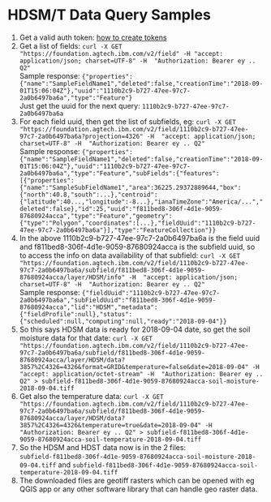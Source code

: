 # HDSM/T Data Query Samples

1. Get a valid auth token: [how to create tokens](https://github.com/IBM/watson-decision-platform-for-agriculture/blob/master/docs/api-tokens.md)
2. Get a list of fields: `curl -X GET "https://foundation.agtech.ibm.com/v2/field" -H "accept: application/json; charset=UTF-8" -H  "Authorization: Bearer ey .. Q2"`
</br> Sample response: `{"properties":{"name":"SampleFieldName1","deleted":false,"creationTime":"2018-09-01T15:06:04Z"},"uuid":"1110b2c9-b727-47ee-97c7-2a0b6497ba6a","type":"Feature"}`
</br> Just get the uuid for the next query: `1110b2c9-b727-47ee-97c7-2a0b6497ba6a`
3. For each field uuid, then get the list of subfields, eg: `curl -X GET "https://foundation.agtech.ibm.com/v2/field/1110b2c9-b727-47ee-97c7-2a0b6497ba6a?projection=4326" -H  "accept: application/json; charset=UTF-8" -H  "Authorization: Bearer ey .. Q2"` 
</br> Sample response:
`{"properties":{"name":"SampleFieldName1","deleted":false,"creationTime":"2018-09-01T15:06:04Z"},"uuid":"1110b2c9-b727-47ee-97c7-2a0b6497ba6a","type":"Feature","subFields":{"features":[{"properties":{"name":"SampleSubFieldName1","area":36225.29372889644,"box":{"north":40.8,"south":...},"centroid":{"latitude":40...,"longitude":-8...},"ianaTimeZone":"America/...","deleted":false},"id":25,"uuid":"f811bed8-306f-4d1e-9059-87680924acca","type":"Feature","geometry":{"type":"Polygon","coordinates":[...},"fieldUuid":"1110b2c9-b727-47ee-97c7-2a0b6497ba6a"}],"type":"FeatureCollection"}}`
4. In the above 1110b2c9-b727-47ee-97c7-2a0b6497ba6a is the field uuid and f811bed8-306f-4d1e-9059-87680924acca is the subfield uuid, so to access the info on data availability of that subfield: `curl -X GET "https://foundation.agtech.ibm.com/v2/field/1110b2c9-b727-47ee-97c7-2a0b6497ba6a/subfield/f811bed8-306f-4d1e-9059-87680924acca/layer/HDSM/info" -H  "accept: application/json; charset=UTF-8" -H  "Authorization: Bearer ey .. Q2"`
</br> Sample response: `{"fieldUuid":"1110b2c9-b727-47ee-97c7-2a0b6497ba6a","subFieldUuid":"f811bed8-306f-4d1e-9059-87680924acca","lid":"HDSM","metadata":{"fieldProfile":null},"status":{"scheduled":null,"computing":null,"ready":"2018-09-04"}}`
5. So this says HDSM data is ready for 2018-09-04 date, so get the soil moisture data for that date: `curl -X GET "https://foundation.agtech.ibm.com/v2/field/1110b2c9-b727-47ee-97c7-2a0b6497ba6a/subfield/f811bed8-306f-4d1e-9059-87680924acca/layer/HDSM/data?3857%2C4326=4326&format=GRID&temperature=false&date=2018-09-04" -H  "accept: application/octet-stream" -H  "Authorization: Bearer ey .. Q2" > subfield-f811bed8-306f-4d1e-9059-87680924acca-soil-moisture-2018-09-04.tiff`
6. Get also the temperature data: `curl -X GET "https://foundation.agtech.ibm.com/v2/field/1110b2c9-b727-47ee-97c7-2a0b6497ba6a/subfield/f811bed8-306f-4d1e-9059-87680924acca/layer/HDSM/data?3857%2C4326=4326&temperature=true&date=2018-09-04" -H "Authorization: Bearer ey .. Q2" > subfield-f811bed8-306f-4d1e-9059-87680924acca-soil-temperature-2018-09-04.tiff`
7. So the HDSM and HDST data now is in the 2 files:</br>
`subfield-f811bed8-306f-4d1e-9059-87680924acca-soil-moisture-2018-09-04.tiff` and `subfield-f811bed8-306f-4d1e-9059-87680924acca-soil-temperature-2018-09-04.tiff`
8. The downloaded files are geotiff rasters which can be opened with eg QGIS app or any other software library that can handle geo raster data. 
